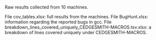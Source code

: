 Raw results collected from 10 machines.

File cov_tables.xlsx: full results from the machines.
File BugHunt.xlsx: information regarding the reported bugs in gcc.
File breakdown_lines_covered_uniquely_CEDGESMITH-MACROS.tsv.xlsx: a breakdown of lines covered uniquely under CEDGESMITH-MACROS.
